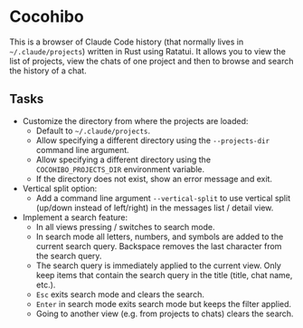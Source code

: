 # Cocohibo

This is a browser of Claude Code history (that normally lives in
`~/.claude/projects`) written in Rust using Ratatui. It allows you to view the
list of projects, view the chats of one project and then to browse and search
the history of a chat.

## Tasks

- Customize the directory from where the projects are loaded:
  - Default to `~/.claude/projects`.
  - Allow specifying a different directory using the `--projects-dir` command line
    argument.
  - Allow specifying a different directory using the `COCOHIBO_PROJECTS_DIR`
    environment variable.
  - If the directory does not exist, show an error message and exit.
- Vertical split option:
  - Add a command line argument `--vertical-split` to use vertical split
    (up/down instead of left/right) in the messages list / detail view.
- Implement a search feature:
  - In all views pressing / switches to search mode.
  - In search mode all letters, numbers, and symbols are added to the current
    search query. Backspace removes the last character from the search query.
  - The search query is immediately applied to the current view. Only keep
    items that contain the search query in the title (title, chat name, etc.).
  - `Esc` exits search mode and clears the search.
  - `Enter` in search mode exits search mode but keeps the filter applied.
  - Going to another view (e.g. from projects to chats) clears the search.
